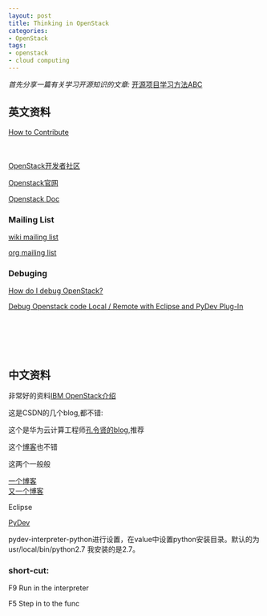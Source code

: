 ```yaml
---
layout: post
title: Thinking in OpenStack
categories:
- OpenStack
tags:
- openstack
- cloud computing
---
```


*首先分享一篇有关学习开源知识的文章:*
[开源项目学习方法ABC](http://yizhaolingyan.net/?p=123)

## 英文资料

[How to Contribute](https://wiki.openstack.org/wiki/HowToContribute?setlang=zh)
</br></br></br>

[OpenStack开发者社区](https://launchpad.net/openstack)

[Openstack官网](http://www.openstack.org/community)

[Openstack Doc](http://docs.openstack.org/)

### Mailing List

[wiki mailing list](https://wiki.openstack.org/wiki/Mailing_Lists)

[org mailing list](http://lists.openstack.org/cgi-bin/mailman/listinfo)

### Debuging

[How do I debug OpenStack?](https://ask.openstack.org/en/question/148/how-do-i-debug-openstack/)   

[Debug Openstack code Local / Remote with Eclipse and PyDev Plug-In](http://ilearnstack.com/2013/05/30/debug-openstack-code-local-remote-with-eclipse-and-pydev-plug-in/)

</br></br></br></br>

## 中文资料

非常好的资料[IBM OpenStack介绍](http://www.ibm.com/developerworks/cn/cloud/library/1402_chenhy_openstacknetwork/)

这是CSDN的几个blog,都不错:

这个是华为云计算工程师[孔令贤的blog](http://blog.csdn.net/lynn_kong),推荐

这个[博客](http://blog.csdn.net/xiangmin2587)也不错

这两个一般般

[一个博客](http://blog.csdn.net/matt_mao)    
[又一个博客](http://blog.csdn.net/quqi99)    

Eclipse 

[PyDev](http://update-production-pydev.s3.amazonaws.com/pydev/updates)

pydev-interpreter-python进行设置，在value中设置python安装目录。默认的为usr/local/bin/python2.7 我安装的是2.7。

### short-cut:

F9 Run in the interpreter

F5 Step in to the func


